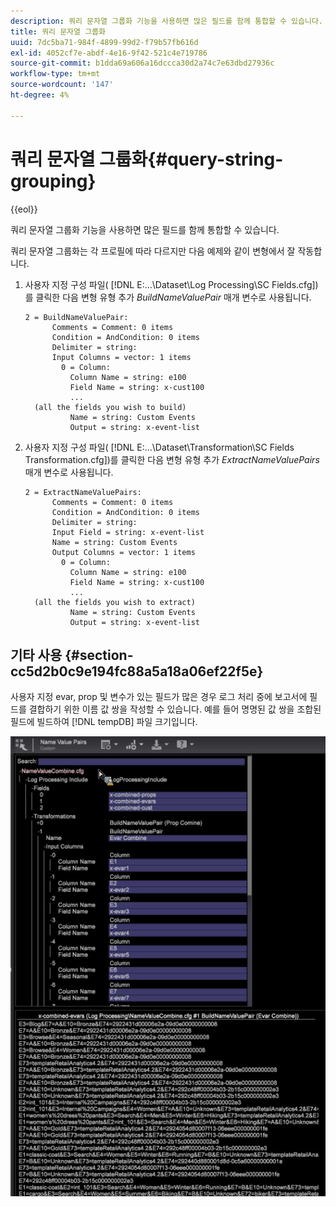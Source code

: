```yaml
---
description: 쿼리 문자열 그룹화 기능을 사용하면 많은 필드를 함께 통합할 수 있습니다.
title: 쿼리 문자열 그룹화
uuid: 7dc5ba71-984f-4899-99d2-f79b57fb616d
exl-id: 4052cf7e-abdf-4e16-9f42-521c4e719786
source-git-commit: b1dda69a606a16dccca30d2a74c7e63dbd27936c
workflow-type: tm+mt
source-wordcount: '147'
ht-degree: 4%

---
```


# 쿼리 문자열 그룹화{#query-string-grouping}

{{eol}}

쿼리 문자열 그룹화 기능을 사용하면 많은 필드를 함께 통합할 수 있습니다.

쿼리 문자열 그룹화는 각 프로필에 따라 다르지만 다음 예제와 같이 변형에서 잘 작동합니다.

1. 사용자 지정 구성 파일( [!DNL E:\...\Dataset\Log Processing\SC Fields.cfg])를 클릭한 다음 변형 유형 추가 *BuildNameValuePair* 매개 변수로 사용됩니다.

   ```
   2 = BuildNameValuePair:  
         Comments = Comment: 0 items 
         Condition = AndCondition: 0 items 
         Delimiter = string:  
         Input Columns = vector: 1 items 
           0 = Column:  
             Column Name = string: e100 
             Field Name = string: x-cust100 
             ...  
     (all the fields you wish to build)
             Name = string: Custom Events 
             Output = string: x-event-list       
   ```

1. 사용자 지정 구성 파일( [!DNL E:\...\Dataset\Transformation\SC Fields Transformation.cfg])를 클릭한 다음 변형 유형 추가 *ExtractNameValuePairs* 매개 변수로 사용됩니다.

   ```
   2 = ExtractNameValuePairs:  
         Comments = Comment: 0 items 
         Condition = AndCondition: 0 items 
         Delimiter = string:  
         Input Field = string: x-event-list 
         Name = string: Custom Events 
         Output Columns = vector: 1 items 
           0 = Column:  
             Column Name = string: e100 
             Field Name = string: x-cust100 
             ...  
     (all the fields you wish to extract) 
             Name = string: Custom Events 
             Output = string: x-event-list   
   ```

## 기타 사용 {#section-cc5d2b0c9e194fc88a5a18a06ef22f5e}

사용자 지정 evar, prop 및 변수가 있는 필드가 많은 경우 로그 처리 중에 보고서에 필드를 결합하기 위한 이름 값 쌍을 작성할 수 있습니다. 예를 들어 명명된 값 쌍을 조합된 필드에 빌드하여 [!DNL tempDB] 파일 크기입니다.

![](assets/query_string_grouping.png)
